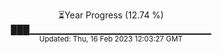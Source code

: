 <p align="center">
⏳Year Progress (12.74 %) <br>
███▁▁▁▁▁▁▁▁▁▁▁▁▁▁▁▁▁▁▁▁▁▁▁▁▁▁▁ <br>
<sub>Updated: Thu, 16 Feb 2023 12:03:27 GMT</sub>
</p>

